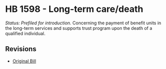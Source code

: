 # HB 1598 - Long-term care/death
*Status: Prefiled for introduction.*
Concerning the payment of benefit units in the long-term services and supports trust program upon the death of a qualified individual.

## Revisions
* [Original Bill](1/)